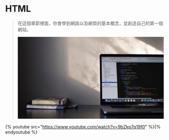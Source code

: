 # HTML

> 在這個章節裡面，你會學到網路以及網頁的基本概念，並創造自己的第一個網站。
>
> ![](/assets/emile-perron-190221.jpg)

{% youtube src="https://www.youtube.com/watch?v=9bZkp7q19f0" %}{% endyoutube %}



